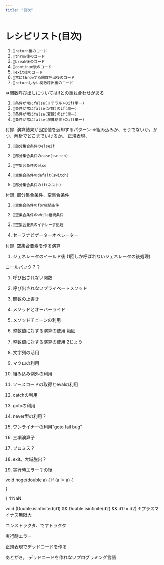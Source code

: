 ```yaml
---
title: "目次"
---
```




# レシピリスト(目次)

1. `🧪return後のコード`
1. `🧪throw後のコード`
1. `🧪break後のコード`
1. `🧪continue後のコード`
1. `🧪exit後のコード`
1. `🧪常にthrowする関数呼出後のコード`
1. `🧪returnしない関数呼出後のコード`

⇒関数呼び出しについてはifとの重ね合わせがある

1. `🧪条件が常にfalse(リテラル)のif(単一)`
1. `🧪条件が常にfalse(定数)のif(単一)`
1. `🧪条件が常にfalse(変数)のif(単一)`
1. `🧪条件が常にfalse(演算結果)のif(単一)`

付録. 演算結果が固定値を返却するパターン
⇒組み込みか、そうでないか。かつ、解析でどこまでいけるか。
正規表現、

1. `🧪部分集合条件のelseif`
1. `🧪部分集合条件のcase(switch)`

1. `🧪空集合条件のelse`
1. `🧪空集合条件のdefalt(switch)`

1. `🧪部分集合条件のif(ネスト)`

付録. 部分集合条件、空集合条件

1. `🧪空集合条件のfor継続条件`
1. `🧪空集合条件のwhile継続条件`

1. `🧪空集合要素のイテレータ処理`
1. セーフナビゲーターオペレーター

付録. 空集合要素を作る演算

1. ジェネレータのイールド後
(1回しか呼ばれないジェネレータの後処理)

コールバック？？


1. 呼び出されない関数
1. 呼び出されないプライベートメソッド


1. 関数の上書き
1. メソッドとオーバーライド
1. メソッドチェーンの利用
1. 整数値に対する演算の使用 範囲
1. 整数値に対する演算の使用 2じょう
1. 文字列の活用
1. マクロの利用
1. 組み込み例外の利用
1. ソースコードの取得とevalの利用
1. catchの利用
1. gotoの利用
1. never型の利用？
1. ワンライナーの利用"goto fail bug"
1. 三項演算子
1. プロミス？
1. exit。大域脱出？
1. 実行時エラー？の後


void hoge(double a) {
    if (a != a) {

    }
}
↑NaN

void (Double.isInfinited(d1) && Double.isinfinite(d2) && d1 != d2)
↑プラスマイナス無限大

コンストラクタ、ですトラクタ

実行時エラー


正規表現でデッドコードを作る


あとがき。
デッドコードを作れないプログラミング言語

